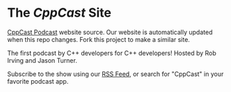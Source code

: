 # The _CppCast_ Site

[CppCast Podcast](http://cppcast.com) website source. Our website is automatically updated when this repo changes. Fork this project to make a similar site.

The first podcast by C++ developers for C++ developers! Hosted by Rob Irving and Jason Turner.

Subscribe to the show using our [RSS Feed](http://cppcast.libsyn.com/rss), or search for "CppCast" in your favorite podcast app.